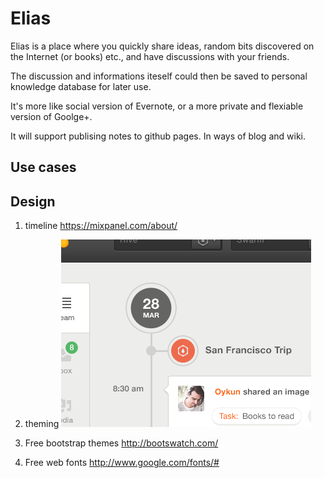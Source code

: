 Elias
=====

Elias is a place where you quickly share ideas, random bits discovered on the Internet (or books) etc., and have discussions with your friends.

The discussion and informations iteself could then be saved to personal knowledge database for later use.

It's more like social version of Evernote, or a more private and flexiable version of Goolge+.

It will support publising notes to github pages. In ways of blog and wiki.

## Use cases


## Design

1. timeline
https://mixpanel.com/about/

2. theming
![From dribble](design.png)

3. Free bootstrap themes
http://bootswatch.com/

4. Free web fonts
http://www.google.com/fonts/#
